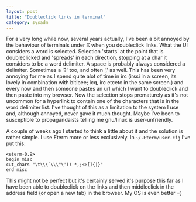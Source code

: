 ```yaml
---
layout: post
title: "Doubleclick links in terminal"
category: sysadm
---
```


For a very long while now, several years actually, I've been a bit
annoyed by the behaviour of terminals under X when you doubleclick
links. What the UI considers a word is selected. Selection 'starts' at
the point that is doubleclicked and 'spreads' in each direction,
stopping at a char it considers to be a word delimiter. A space is
probably always considered a delimiter. Sometimes a '?' too, and often
',' as well. This has been very annoying for me as I spend quite alot
of time in irc (irssi in a screen, its lovely in combination with
bitlbee; icq, irc etcetc in the same screen.) and every now and then
someone pastes an url which I want to doubleclick and then paste into
my browser. Now the selection stops prematurely as it's not uncommon
for a hyperlink to contain one of the characters that is in the word
delimiter list. I've thought of this as a limitation to the system I
use and, although annoyed, never gave it much thought. Maybe I've been
to susceptible to propagandaists telling me gnu/linux is
user-unfriendly.

A couple of weeks ago I started to think a little about it and the
solution is rather simple. I use Eterm more or less exclusively.  In
``~/.Eterm/user.cfg`` I've put this:

    <eterm-0.9>
    begin misc
    cut_chars "\t\\\`\\\"\'() *,;<>[]{|}"
    end misc
    

This might not be perfect but it's certainly served it's purpose this
far as I have been able to doubleclick on the links and then
middleclick in the address field (or open a new tab) in the
browser. My OS is even better =)
